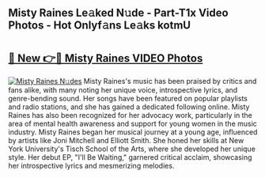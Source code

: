 ## Misty Raines Le𝚊ked N𝚞de - Part-T1x Video Photos - Hot Onlyf𝚊ns Le𝚊ks kotmU

# <h2><a href="http://ab4196.deff.icu/?id=Misty+Raines">🔗 New 👉🔴 Misty Raines VIDEO Photos</a></h2>

[![Misty Raines N𝚞des](https://i.imgur.com/rIISA9y.gif)](http://ab4196.deff.icu/?id=Misty+Raines)
Misty Raines's music has been praised by critics and fans alike, with many noting her unique voice, introspective lyrics, and genre-bending sound. Her songs have been featured on popular playlists and radio stations, and she has gained a dedicated following online. Misty Raines has also been recognized for her advocacy work, particularly in the area of mental health awareness and support for young women in the music industry. Misty Raines began her musical journey at a young age, influenced by artists like Joni Mitchell and Elliott Smith. She honed her skills at New York University's Tisch School of the Arts, where she developed her unique style. Her debut EP, "I'll Be Waiting," garnered critical acclaim, showcasing her introspective lyrics and mesmerizing melodies.
